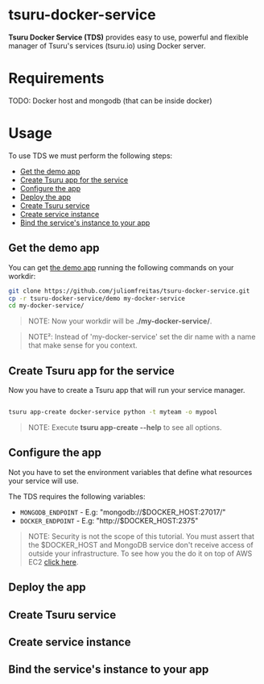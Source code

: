 # tsuru-docker-service

**Tsuru Docker Service (TDS)** provides easy to use, powerful and flexible manager of Tsuru's services (tsuru.io) using Docker server.


# Requirements

TODO: Docker host and mongodb (that can be inside docker)


# Usage

To use TDS we must perform the following steps:

 - [Get the demo app](#get-demo)
 - [Create Tsuru app for the service](#create-tsuru-app)
 - [Configure the app](#configure-app)
 - [Deploy the app](#deploy-service-app)
 - [Create Tsuru service](#create-tsuru-service)
 - [Create service instance](#create-service-instance)
 - [Bind the service's instance to your app](#bind-service)


## <a name="get-demo"></a>Get the demo app
You can get [the demo app](demo/) running the following commands on your workdir:

```bash
git clone https://github.com/juliomfreitas/tsuru-docker-service.git
cp -r tsuru-docker-service/demo my-docker-service
cd my-docker-service/
```

> NOTE: Now your workdir will be **./my-docker-service/**.

> NOTE²: Instead of 'my-docker-service' set the dir name with a name that make sense for you context.


## <a name="create-tsuru-app"></a>Create Tsuru app for the service

Now you have to create a Tsuru app that will run your service manager.

```bash

tsuru app-create docker-service python -t myteam -o mypool
```

> NOTE: Execute **tsuru app-create --help** to see all options.


## <a name="configure-app"></a>Configure the app

Not you have to set the environment variables that define what resources your
service will use.

The TDS requires the following variables:

 - `MONGODB_ENDPOINT` - E.g: "mongodb://$DOCKER_HOST:27017/"
 - `DOCKER_ENDPOINT` - E.g: "http://$DOCKER_HOST:2375"

> NOTE: Security is not the scope of this tutorial. You must assert that the $DOCKER_HOST and MongoDB service don't receive access of outside your infrastructure. To see how you the do it on top of AWS EC2 [click here](http://docs.aws.amazon.com/AWSEC2/latest/UserGuide/using-network-security.html).



## <a name="deploy-service-app"></a>Deploy the app

## <a name="create-tsuru-service"></a>Create Tsuru service

## <a name="create-service-instance"></a>Create service instance

## <a name="bind-service"></a>Bind the service's instance to your app


